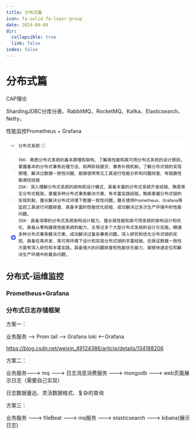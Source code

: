 ```yaml
---
title: 分布式篇
icon: fa-solid fa-layer-group
date: 2024-09-08
dir:
  collapsible: true
  link: false
index: false
---
```


# 分布式篇

CAP理论

ShardingJDBC分库分表、RabbitMQ、RocketMQ、Kafka、Elasticsearch、Netty、

性能监控Prometheus + Grafana

![Snipaste_2024-10-04_22-34-30](images/Snipaste_2024-10-04_22-34-30.png)





## 分布式-运维监控

### Prometheus+Grafana

### 分布式日志存储框架

方案一：

业务服务 --> Prom tail --> Grafana loki <--Grafana

https://blog.csdn.net/weixin_49124386/article/details/134188206



方案二：

业务服务---> mq ---> 日志消息消费服务 ---> mongodb ---> web页面展示日志（需要自己实现）

日志数据量达、灵活数据格式、复杂的查询



方案三：

业务服务 ---> fileBeat ---> mq服务 ---> elasticsearch ---> kibana(展示日志)
